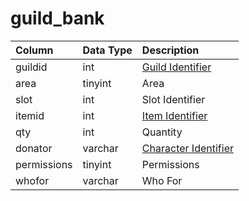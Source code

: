 # guild\_bank

| Column | Data Type | Description |
| :--- | :--- | :--- |
| guildid | int | [Guild Identifier](guilds.md) |
| area | tinyint | Area |
| slot | int | Slot Identifier |
| itemid | int | [Item Identifier](../../../schema/categories/guilds/items.md) |
| qty | int | Quantity |
| donator | varchar | [Character Identifier](../../../schema/categories/guilds/character_data.md) |
| permissions | tinyint | Permissions |
| whofor | varchar | Who For |

